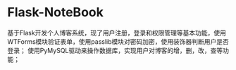 # Flask-NoteBook
基于Flask开发个人博客系统，现了用户注册，登录和权限管理等基本功能，使用WTForms模块验证表单，使用passlib模块对密码加密，使用装饰器判断用户是否登录； 使用PyMySQL驱动来操作数据库，实现用户对博客的增，删，改，查等功能；

